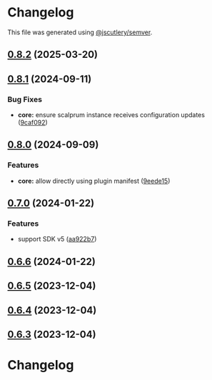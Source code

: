 # Changelog

This file was generated using [@jscutlery/semver](https://github.com/jscutlery/semver).

## [0.8.2](https://github.com/scalprum/scaffloding/compare/@scalprum/core-0.8.1...@scalprum/core-0.8.2) (2025-03-20)

## [0.8.1](https://github.com/scalprum/scaffolding/compare/@scalprum/core-0.8.0...@scalprum/core-0.8.1) (2024-09-11)


### Bug Fixes

* **core:** ensure scalprum instance receives configuration updates ([9caf092](https://github.com/scalprum/scaffolding/commit/9caf092b741300cfd395b42844e21804204a297c))

## [0.8.0](https://github.com/scalprum/scaffolding/compare/@scalprum/core-0.7.0...@scalprum/core-0.8.0) (2024-09-09)


### Features

* **core:** allow directly using plugin manifest ([9eede15](https://github.com/scalprum/scaffolding/commit/9eede15da2db3113f480326597f612e8cd853840))

## [0.7.0](https://github.com/scalprum/scaffolding/compare/@scalprum/core-0.6.6...@scalprum/core-0.7.0) (2024-01-22)


### Features

* support SDK v5 ([aa922b7](https://github.com/scalprum/scaffolding/commit/aa922b710d50c2ae5058a4b11a623c93ce89edcf))

## [0.6.6](https://github.com/scalprum/scaffolding/compare/@scalprum/core-0.6.5...@scalprum/core-0.6.6) (2024-01-22)

## [0.6.5](https://github.com/scalprum/scaffolding/compare/@scalprum/core-0.6.4...@scalprum/core-0.6.5) (2023-12-04)

## [0.6.4](https://github.com/scalprum/scaffolding/compare/@scalprum/core-0.6.3...@scalprum/core-0.6.4) (2023-12-04)

## [0.6.3](https://github.com/scalprum/scaffolding/compare/@scalprum/core-0.6.2...@scalprum/core-0.6.3) (2023-12-04)

# Changelog
